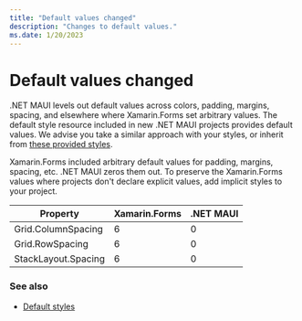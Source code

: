 ```yaml
---
title: "Default values changed"
description: "Changes to default values."
ms.date: 1/20/2023
---
```


# Default values changed

.NET MAUI levels out default values across colors, padding, margins, spacing, and elsewhere where Xamarin.Forms set arbitrary values. The default style resource included in new .NET MAUI projects provides default values. We advise you take a similar approach with your styles, or inherit from [these provided styles](https://github.com/dotnet/maui/tree/main/src/Templates/src/templates/maui-mobile/Resources/Styles).

Xamarin.Forms included arbitrary default values for padding, margins, spacing, etc. .NET MAUI zeros them out. To preserve the Xamarin.Forms values where projects don't declare explicit values, add implicit styles to your project.

| Property | Xamarin.Forms | .NET MAUI |
| --- | --- | --- |
| Grid.ColumnSpacing | 6 | 0 |
| Grid.RowSpacing | 6 | 0 |
| StackLayout.Spacing | 6 | 0 |

### See also

* [Default styles](https://github.com/dotnet/maui/tree/main/src/Templates/src/templates/maui-mobile/Resources/Styles)
